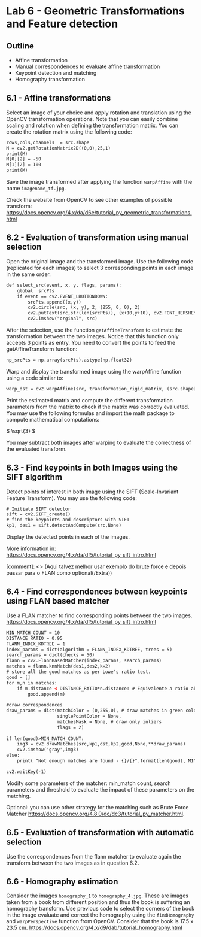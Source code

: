 # Lab 6 - Geometric Transformations and Feature detection 

## Outline
* Affine transformation
* Manual correspondences to evaluate affine transformation
* Keypoint detection and matching
* Homography transformation

## 6.1 - Affine transformations
Select an image of your choice and apply rotation and translation using the OpenCV transformation operations. Note that you can easily combine scaling and rotation when defining the transformation matrix.
You can create the rotation matrix using the following code:
```html
rows,cols,channels  = src.shape
M = cv2.getRotationMatrix2D((0,0),25,1)
print(M)
M[0][2] = -50
M[1][2] = 100
print(M) 
```
Save the image transformed after applying the function `warpAffine` with the name `imagename_tf.jpg`.

Check the website from OpenCV to see other examples of possible transform:
https://docs.opencv.org/4.x/da/d6e/tutorial_py_geometric_transformations.html

## 6.2 - Evaluation of transformation using manual selection
Open the original image and the transformed image. Use the following code (replicated for each images) to select 3 corresponding points in each image in the same order.
```html
def select_src(event, x, y, flags, params):
    global  srcPts
    if event == cv2.EVENT_LBUTTONDOWN:
        srcPts.append((x,y))
        cv2.circle(src, (x, y), 2, (255, 0, 0), 2)
        cv2.putText(src,str(len(srcPts)), (x+10,y+10), cv2.FONT_HERSHEY_SIMPLEX, 0.5, (255, 0, 0))
        cv2.imshow("orginal", src)
```
After the selection, use the function `getAffineTransform` to estimate the transformation between the two images. Notice that this function only accepts 3 points as entry.
You need to convert the points to feed the getAffineTransform function:
```html
np_srcPts = np.array(srcPts).astype(np.float32)
```

Warp and display the transformed image using the warpAffine  function using a code similar to:
```html
warp_dst = cv2.warpAffine(src, transformation_rigid_matrix, (src.shape[1], src.shape[0]))
```

Print the estimated matrix and compute the different transformation parameters from the matrix to check if the matrix was correctly evaluated. You may use the following formulas and import the math package to compute mathematical computations:

$`
\sqrt{3}
`$


 
You may subtract both images after warping to evaluate the correctness of the evaluated transform.

## 6.3 - Find keypoints in both Images using the SIFT algorithm 
Detect points of interest in both image using the SIFT (Scale-Invariant Feature Transform).
You may use the following code:
```html
# Initiate SIFT detector
sift = cv2.SIFT_create()
# find the keypoints and descriptors with SIFT
kp1, des1 = sift.detectAndCompute(src,None)
```

Display the detected points in each of the images.

More information in:
https://docs.opencv.org/4.x/da/df5/tutorial_py_sift_intro.html

[comment]: <> (Aqui talvez melhor usar exemplo do brute force e depois passar para o FLAN como optional(/Extra))
## 6.4 - Find correspondences between keypoints using FLAN based matcher
Use a FLAN matcher to find corresponding points between the two images.
https://docs.opencv.org/4.x/da/df5/tutorial_py_sift_intro.html 
```html
MIN_MATCH_COUNT = 10
DISTANCE_RATIO = 0.95
FLANN_INDEX_KDTREE = 1
index_params = dict(algorithm = FLANN_INDEX_KDTREE, trees = 5)
search_params = dict(checks = 50)
flann = cv2.FlannBasedMatcher(index_params, search_params)
matches = flann.knnMatch(des1,des2,k=2)
# store all the good matches as per Lowe's ratio test.
good = []
for m,n in matches:
    if m.distance < DISTANCE_RATIO*n.distance: # Equivalente a ratio abaixo do DISTANCE_RATIO : m.distance/n.distance < DISTANCE_RATIO
        good.append(m)
        
#draw correspondences
draw_params = dict(matchColor = (0,255,0), # draw matches in green color
                   singlePointColor = None,
                   matchesMask = None, # draw only inliers
                   flags = 2)
        
if len(good)>MIN_MATCH_COUNT:
    img3 = cv2.drawMatches(src,kp1,dst,kp2,good,None,**draw_params)
    cv2.imshow('gray',img3)
else:
    print( "Not enough matches are found - {}/{}".format(len(good), MIN_MATCH_COUNT) )

cv2.waitKey(-1)
```
Modify some parameters of the matcher: min_match count, search parameters and threshold to evaluate the impact of these parameters on the matching.

Optional: you can use other strategy for the matching such as Brute Force Matcher
https://docs.opencv.org/4.8.0/dc/dc3/tutorial_py_matcher.html.

## 6.5 - Evaluation of transformation with automatic selection
Use the correspondences from the flann matcher to evaluate again the transform between the two images as in question 6.2.


## 6.6 - Homography estimation 	
Consider the images `homography_1` to `homography_4.jpg`. These are images taken from a book from different position and thus the book is suffering an homography transform.
Use previous code to select the corners of the book in the image evaluate and correct the homography using the `findHomography` and `warpPerspective` function from OpenCV.
Consider that the book is 17.5 x 23.5 cm.
https://docs.opencv.org/4.x/d9/dab/tutorial_homography.html
